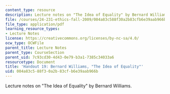 ```yaml
---
content_type: resource
description: Lecture notes on "The Idea of Equality" by Bernard Williams.
file: /courses/24-231-ethics-fall-2009/004a83c588f30a2b83cfb6e39aab966b_MIT24_231F09_lec20.pdf
file_type: application/pdf
learning_resource_types:
- Lecture Notes
license: https://creativecommons.org/licenses/by-nc-sa/4.0/
ocw_type: OCWFile
parent_title: Lecture Notes
parent_type: CourseSection
parent_uid: 7c93cd30-4d43-0e79-b3a1-7385c34033a6
resourcetype: Document
title: 'Handout 19: Bernard Williams, "The Idea of Equality"'
uid: 004a83c5-88f3-0a2b-83cf-b6e39aab966b
---
```

Lecture notes on "The Idea of Equality" by Bernard Williams.